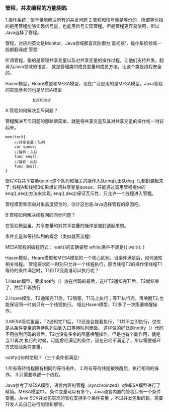 
### 管程，并发编程的万能钥匙

1.操作系统：信号量能解决所有的并发问题
2.管程和信号量是等价的，所谓等价指的是用管程能够实现信号量，也能用信号实现管程。但是管程更容易使用，所以Java选择了管程。

管程，对应的英文是Monitor，Java领域都喜欢防御为'监视器'，操作系统领域一般都翻译成'管程'

所谓管程，指的是管理共享变量以及对共享变量的操作过程，让他们支持并发。翻译为Java领域的语言，
就是管理类的成员变量和成员方法，让这个类是线程安全的。


Hasen模型，Hoare模型和MESA模型，现在广泛应用的是MESA模型，Java管程的实现参考的也是MESA模型

                互斥和同步

A:管程如何解决互斥问题？

管程解决互斥问题的思路很简单，就是将共享变量及其对共享变量的操作统一封装起来。

    monitorX{
        //共享变量：队列
        var queue;
        //操作：入队
        func enq();
        //操作：出队
        func deq();
    }

管程X将共享变量queue这个队列和相关的操作入队enq(),出队deq（),都封装起来了;
线程A和线程B如果想访问共享变量queue，只能通过调用管程提供的enq(),deq()方法来实现;
enq(),deq()保证互斥性，只允许一个线程进入管程。

管程模型和面向对象高度契合的，估计这也是Java选择管程的原因吧。



B:管程如何解决线程间的同步问题？

在管程模型里，共享变量和对共享变量的操作是被封装起来的。

条件变量和等待队列的概念（类似就医流程）


MESA管程的编程范式：
wait()的正确姿势
    while(条件不满足){
        wait();
    }


Hasen模型，Hoare模型和MESA模型的一个核心区别，当条件满足后，如何通知相关线程。
    管程要求同一时刻只允许一个线程执行，那当线程T2的操作使线程T1等待的条件满足时，T1和T2究竟谁可以执行呢？

1.Hasen模型，要求notify（）放在代码的最后，这样T2通知完T1后，T2就结束了，然后T1再执行

2.Hoare模型，T2通知完T1后，T2阻塞，T1马上执行；等T1执行完，再唤醒T2,也能保证同一时刻只有一个线程执行。
    相比Hasen模型，T2多了一次阻塞唤醒操作。

3.MESA管程里面，T2通知完T1后，T2还是会接着执行，T1并不立即执行，仅仅是从条件变量的等待队列进到入口等待队列里面。
    这样做的好处是notify（）代码不用放到代码的最后，T2也没有多余的阻塞唤醒操作。但是也有个副作用，就是当T1再次
    执行的时候，可能曾经满足的条件，现在已经不满足了，所以需要循环方式检验条件变量。


notify()何时使用？（三个条件都满足）

1.所有等待线程拥有相同的等待条件。
2.所有等待线程被唤醒后，执行相同的操作。
3.只需要唤醒一个线程。



Java参考了MESA模型，语言内置的管程（synchroinzed）对MESA模型进行了精简。MESA模型中，
条件变量可以有多个，Java语言内置的管程只有一个条件变量。Java SDK并发包实现的管程支持多个条件变量
，不过并发包里的锁，需要开发人员自己进行加锁和解锁。














